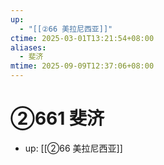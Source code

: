 ```yaml
---
up:
  - "[[②66 美拉尼西亚]]"
ctime: 2025-03-01T13:21:54+08:00
aliases:
  - 斐济
mtime: 2025-09-09T12:37:06+08:00
---
```


# ②661 斐济

- up: [[②66 美拉尼西亚]]
